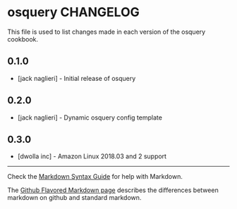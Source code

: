osquery CHANGELOG
=====================

This file is used to list changes made in each version of the osquery cookbook.

0.1.0
-----
- [jack naglieri] - Initial release of osquery

0.2.0
-----
- [jack naglieri] - Dynamic osquery config template

0.3.0
-----
- [dwolla inc] - Amazon Linux 2018.03 and 2 support

- - -
Check the [Markdown Syntax Guide](http://daringfireball.net/projects/markdown/syntax) for help with Markdown.

The [Github Flavored Markdown page](http://github.github.com/github-flavored-markdown/) describes the differences between markdown on github and standard markdown.
